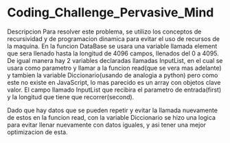 # Coding_Challenge_Pervasive_Mind
Descripcion
Para resolver este problema, se utilizo los conceptos de recursividad y de programacion dinamica para evitar el uso de recursos de la maquina.
En la funcion DataBase se usara una variable llamada element que sera llenado hasta la longitud de 4096 campos, llenados del 0 a 4095.
De igual manera hay 2 variables declaradas llamadas InputList, en el cual se usara como parametro y llamar a la funcion read(que se vera mas adelante) y tambien la variable
Diccionario(usando de analogia a python) pero como este no existe en JavaScript, lo mas parecido es un array con objetos clave valor.
El campo llamado InputList que recibira el parametro de entrada(first) y la longitud que tiene que recorrer(second).

Dado que hay datos que se pueden repetir y evitar la llamada nuevamente de estos en la funcion read, con la variable Diccionario se hizo una logica para evitar llenar nuevamente
con datos iguales, y asi tener una mejor optimizacion de esta.
